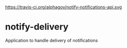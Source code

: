 https://travis-ci.org/alphagov/notify-notifications-api.svg

# notify-delivery
Application to handle delivery of notifications
